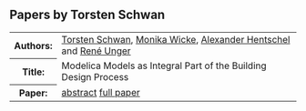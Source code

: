 ## Papers by Torsten Schwan
<table>
<tr><th>Authors:</th>
<td>
<a href="/proceedings/authors/TorstenSchwan">Torsten Schwan</a>, <a href="/proceedings/authors/MonikaWicke">Monika Wicke</a>, <a href="/proceedings/authors/AlexanderHentschel">Alexander Hentschel</a> and <a href="/proceedings/authors/ReneUnger">René Unger</a></td>
</tr>
<tr><th>Title:</th>
<td>Modelica Models as Integral Part of the Building Design Process</td>
</tr>
<tr><th>Paper:</th>
<td><a href="/abstracts/abstract_5A_4">abstract</a> <a href="/proceedings/papers/Modelica2021session5A_paper4.pdf">full paper</a></td>
</tr>
</table>
